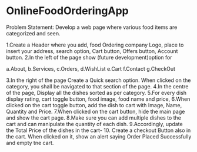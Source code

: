 # OnlineFoodOrderingApp
Problem Statement:
Develop a web page where various food items are categorized and seen.

1.Create a Header where you add, food Ordering company Logo, place to insert your
address, search option, Cart button, Offers button, Account button.
2.In the left of the page show (future development)option for

a.About,
b.Services,
c.Orders,
d.WishList
e.Cart
f.Contact
g.CheckOut

3.In the right of the page Create a Quick search option. When clicked on the category, you
shall be navigated to that section of the page.
4.In the centre of the page, Display all the dishes sorted as per category.
5.For every dish display rating, cart toggle button, food image, food name and price,
6.When clicked on the cart toggle button, add the dish to cart with Image, Name, Quantity
and Price.
7.When clicked on the cart button, hide the main page and show the cart page.
8.Make sure you can add multiple dishes to the cart and can manipulate the quantity of
each dish.
9.Accordingly, update the Total Price of the dishes in the cart-
10. Create a checkout Button also in the cart. When clicked on it, show an alert saying
Order Placed Successfully and empty tne cart.
